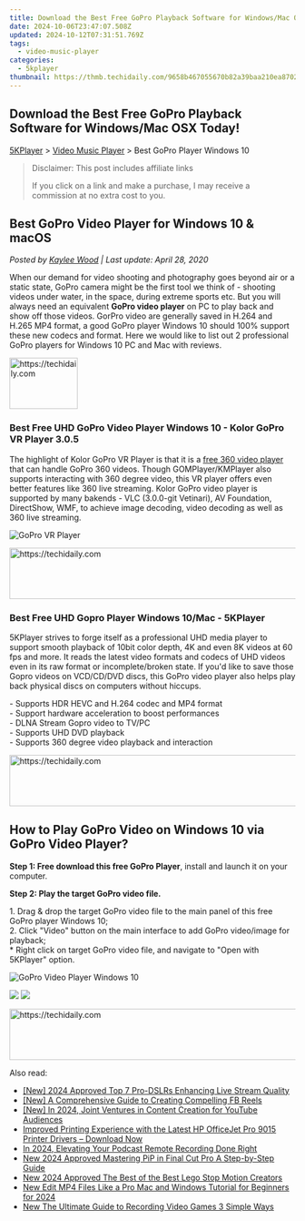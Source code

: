 ```yaml
---
title: Download the Best Free GoPro Playback Software for Windows/Mac OSX Today!
date: 2024-10-06T23:47:07.508Z
updated: 2024-10-12T07:31:51.769Z
tags:
  - video-music-player
categories:
  - 5kplayer
thumbnail: https://thmb.techidaily.com/9658b467055670b82a39baa210ea870282b123ee6ed50ee4c51fdd504d8349ee.jpg
---
```


## Download the Best Free GoPro Playback Software for Windows/Mac OSX Today!

[5KPlayer](https://tools.techidaily.com/5kplayer/products/) \> [Video Music Player](https://tools.techidaily.com/5kplayer/video-music-player/) \> Best GoPro Player Windows 10 

>  Disclaimer: This post includes affiliate links
>
>  If you click on a link and make a purchase, I may receive a commission at no extra cost to you.
>

## Best GoPro Video Player for Windows 10 & macOS

 _Posted by [Kaylee Wood](https://www.quora.com/profile/Amanda-Hu-21) | Last update: April 28, 2020_

When our demand for video shooting and photography goes beyond air or a static state, GoPro camera might be the first tool we think of - shooting videos under water, in the space, during extreme sports etc. But you will always need an equivalent **GoPro video player** on PC to play back and show off those videos. GorPro video are generally saved in H.264 and H.265 MP4 format, a good GoPro player Windows 10 should 100% support these new codecs and format. Here we would like to list out 2 professional GoPro players for Windows 10 PC and Mac with reviews. 

<!-- affiliate ads begin -->
<a href="https://aligracehair.sjv.io/c/5597632/2135407/19272" target="_top" id="2135407">
  <img src="//a.impactradius-go.com/display-ad/19272-2135407" border="0" alt="https://techidaily.com" width="120" height="90"/>
</a>
<img height="0" width="0" src="https://aligracehair.sjv.io/i/5597632/2135407/19272" style="position:absolute;visibility:hidden;" border="0" />
<!-- affiliate ads end -->

### Best Free UHD GoPro Video Player Windows 10 - Kolor GoPro VR Player 3.0.5

The highlight of Kolor GoPro VR Player is that it is a [free 360 video player](https://tools.techidaily.com/5kplayer/video-music-player/) that can handle GoPro 360 videos. Though GOMPlayer/KMPlayer also supports interacting with 360 degree video, this VR player offers even better features like 360 live streaming. Kolor GoPro video player is supported by many bakends - VLC (3.0.0-git Vetinari), AV Foundation, DirectShow, WMF, to achieve image decoding, video decoding as well as 360 live streaming. 

![GoPro VR Player](https://windows-cdn.softpedia.com/screenshots/Kolor-Eyes_7.jpg) 

<!-- affiliate ads begin -->
<a href="https://appsumo.8odi.net/c/5597632/2037319/7443" target="_top" id="2037319">
  <img src="//a.impactradius-go.com/display-ad/7443-2037319" border="0" alt="https://techidaily.com" width="728" height="90"/>
</a>
<img height="0" width="0" src="https://appsumo.8odi.net/i/5597632/2037319/7443" style="position:absolute;visibility:hidden;" border="0" />
<!-- affiliate ads end -->

### Best Free UHD Gopro Player Windows 10/Mac - 5KPlayer

5KPlayer strives to forge itself as a professional UHD media player to support smooth playback of 10bit color depth, 4K and even 8K videos at 60 fps and more. It reads the latest video formats and codecs of UHD videos even in its raw format or incomplete/broken state. If you'd like to save those Gopro videos on VCD/CD/DVD discs, this GoPro video player also helps play back physical discs on computers without hiccups. 

\- Supports HDR HEVC and H.264 codec and MP4 format  
\- Support hardware acceleration to boost performances  
\- DLNA Stream Gopro video to TV/PC  
\- Supports UHD DVD playback  
\- Supports 360 degree video playback and interaction 

<!-- affiliate ads begin -->
<a href="https://appsumo.8odi.net/c/5597632/2044583/7443" target="_top" id="2044583">
  <img src="//a.impactradius-go.com/display-ad/7443-2044583" border="0" alt="https://techidaily.com" width="728" height="90"/>
</a>
<img height="0" width="0" src="https://appsumo.8odi.net/i/5597632/2044583/7443" style="position:absolute;visibility:hidden;" border="0" />
<!-- affiliate ads end -->

## How to Play GoPro Video on Windows 10 via GoPro Video Player?

**Step 1: Free download this free GoPro Player**, install and launch it on your computer.

**Step 2: Play the target GoPro video file.** 

1\. Drag & drop the target GoPro video file to the main panel of this free GoPro player Windows 10;  
2\. Click "Video" button on the main interface to add GoPro video/image for playback;  
\* Right click on target GoPro video file, and navigate to "Open with 5KPlayer" option. 

![GoPro Video Player Windows 10](https://www.5kplayer.com/video-music-player/img/5kplayer-freeaacplayer-yxt-030601.jpg) 

[![](https://www.5kplayer.com/video-music-player/../button/freedownwhitewin.png)](https://tools.techidaily.com/5kplayer/products/) [![](https://www.5kplayer.com/video-music-player/../button/freedownbackmac.png)](https://tools.techidaily.com/5kplayer/products/)

<!-- affiliate ads begin -->
<a href="https://unicoeye.pxf.io/c/5597632/2134221/18498" target="_top" id="2134221">
  <img src="//a.impactradius-go.com/display-ad/18498-2134221" border="0" alt="https://techidaily.com" width="728" height="90"/>
</a>
<img height="0" width="0" src="https://unicoeye.pxf.io/i/5597632/2134221/18498" style="position:absolute;visibility:hidden;" border="0" />
<!-- affiliate ads end -->

<ins class="adsbygoogle"
     style="display:block"
     data-ad-format="autorelaxed"
     data-ad-client="ca-pub-7571918770474297"
     data-ad-slot="1223367746"></ins>

<ins class="adsbygoogle"
     style="display:block"
     data-ad-client="ca-pub-7571918770474297"
     data-ad-slot="8358498916"
     data-ad-format="auto"
     data-full-width-responsive="true"></ins>

<span class="atpl-alsoreadstyle">Also read:</span>
<div><ul>
<li><a href="https://youtube-zero.techidaily.com/024-approved-top-7-pro-dslrs-enhancing-live-stream-quality/"><u>[New] 2024 Approved Top 7 Pro-DSLRs Enhancing Live Stream Quality</u></a></li>
<li><a href="https://facebook-video-recording.techidaily.com/new-a-comprehensive-guide-to-creating-compelling-fb-reels/"><u>[New] A Comprehensive Guide to Creating Compelling FB Reels</u></a></li>
<li><a href="https://fox-blue.techidaily.com/new-in-2024-joint-ventures-in-content-creation-for-youtube-audiences/"><u>[New] In 2024, Joint Ventures in Content Creation for YouTube Audiences</u></a></li>
<li><a href="https://driver-download.techidaily.com/improved-printing-experience-with-the-latest-hp-officejet-pro-9015-printer-drivers-download-now/"><u>Improved Printing Experience with the Latest HP OfficeJet Pro 9015 Printer Drivers – Download Now</u></a></li>
<li><a href="https://visual-screen-recording.techidaily.com/in-2024-elevating-your-podcast-remote-recording-done-right/"><u>In 2024, Elevating Your Podcast Remote Recording Done Right</u></a></li>
<li><a href="https://video-creation-software.techidaily.com/new-2024-approved-mastering-pip-in-final-cut-pro-a-step-by-step-guide/"><u>New 2024 Approved Mastering PiP in Final Cut Pro A Step-by-Step Guide</u></a></li>
<li><a href="https://video-creation-software.techidaily.com/new-2024-approved-the-best-of-the-best-lego-stop-motion-creators/"><u>New 2024 Approved The Best of the Best Lego Stop Motion Creators</u></a></li>
<li><a href="https://video-creation-software.techidaily.com/new-edit-mp4-files-like-a-pro-mac-and-windows-tutorial-for-beginners-for-2024/"><u>New Edit MP4 Files Like a Pro Mac and Windows Tutorial for Beginners for 2024</u></a></li>
<li><a href="https://video-creation-software.techidaily.com/new-the-ultimate-guide-to-recording-video-games-3-simple-ways/"><u>New The Ultimate Guide to Recording Video Games 3 Simple Ways</u></a></li>
</ul></div>

